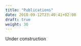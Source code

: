 ```yaml
---
title: "Publications"
date: 2018-09-12T23:40:41+02:00
draft: true
weight: 30
---
```

Under construction
